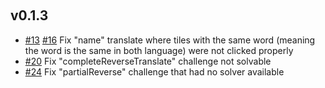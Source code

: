 ﻿‎

## v0.1.3

- [#13](https://github.com/nomis51/berlingo/issues/13) [#16](https://github.com/nomis51/berlingo/issues/16)  Fix "name"
  translate where tiles with the same word (meaning the
  word is the same in both language) were not clicked properly
- [#20](https://github.com/nomis51/berlingo/issues/20) Fix "completeReverseTranslate" challenge not solvable
- [#24](https://github.com/nomis51/berlingo/issues/24) Fix "partialReverse" challenge that had no solver available
